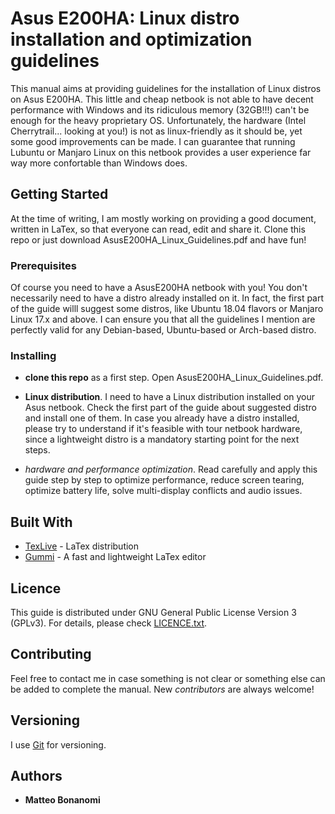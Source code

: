 # Asus E200HA: Linux distro installation and optimization guidelines

This manual aims at providing guidelines for the installation of Linux distros on 
Asus E200HA. This little and cheap netbook is not able to have decent performance with Windows 
and its ridiculous memory (32GB!!!) can't be enough for the heavy proprietary OS. Unfortunately, 
the hardware (Intel Cherrytrail... looking at you!) is not as linux-friendly as it should be, 
yet some good improvements can be made. I can guarantee that running Lubuntu or Manjaro Linux on this netbook provides
a user experience far way more confortable than Windows does. 

## Getting Started

At the time of writing, I am mostly working on providing a good document, written in LaTex, so 
that everyone can read, edit and share it. Clone this repo or just download AsusE200HA_Linux_Guidelines.pdf and have fun!

### Prerequisites

Of course you need to have a AsusE200HA netbook with you! You don't necessarily need to have a 
distro already installed on it. In fact, the first part of the guide willl suggest some distros, 
like Ubuntu 18.04 flavors or Manjaro Linux 17.x and above. I can ensure you that all the guidelines 
I mention are perfectly valid for any Debian-based, Ubuntu-based or Arch-based distro.

### Installing

* **clone this repo** as a first step. Open AsusE200HA_Linux_Guidelines.pdf.

* **Linux distribution**. I need to have a Linux distribution installed on your Asus netbook.
  Check the first part of the guide about suggested distro and install one of them. 
  In case you already have a distro installed, please try to understand if it's feasible with tour netbook hardware,
  since a lightweight distro is a mandatory starting point for the next steps.

* *hardware and performance optimization*. Read carefully and apply this guide step by step to optimize performance,
  reduce screen tearing, optimize battery life, solve multi-display conflicts and audio issues.

## Built With

* [TexLive](https://tug.org/texlive/) - LaTex distribution
* [Gummi](https://github.com/alexandervdm/gummi) - A fast and lightweight LaTex editor

## Licence
This guide is distributed under GNU General Public License Version 
3 (GPLv3). For details, please check [LICENCE.txt](license.txt).

## Contributing

Feel free to contact me in case something is not clear or something else can be added to complete the manual.
New *contributors* are always welcome!

## Versioning

I use [Git](https://git-scm.com/) for versioning. 

## Authors

* **Matteo Bonanomi**


